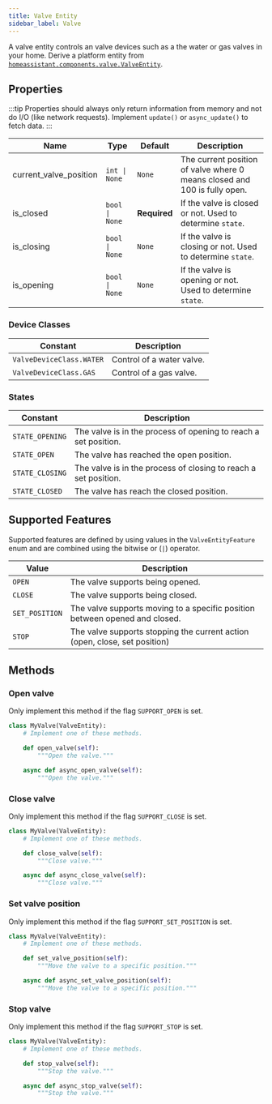 ```yaml
---
title: Valve Entity
sidebar_label: Valve
---
```


A valve entity controls an valve devices such as a the water or gas valves in your home. Derive a platform entity from [`homeassistant.components.valve.ValveEntity`](https://github.com/home-assistant/core/blob/dev/homeassistant/components/valve/__init__.py).

## Properties

:::tip
Properties should always only return information from memory and not do I/O (like network requests). Implement `update()` or `async_update()` to fetch data.
:::

| Name | Type | Default | Description
| ----------------------- | ---- | ------- | -----------
| current_valve_position | <code>int &#124; None</code> | `None` | The current position of valve where 0 means closed and 100 is fully open.
| is_closed | <code>bool &#124; None</code> | **Required** | If the valve is closed or not. Used to determine `state`.
| is_closing | <code>bool &#124; None</code> | `None` | If the valve is closing or not. Used to determine `state`.
| is_opening | <code>bool &#124; None</code> | `None` | If the valve is opening or not. Used to determine `state`.

### Device Classes

| Constant | Description
|----------|-----------------------|
| `ValveDeviceClass.WATER` | Control of a water valve.
| `ValveDeviceClass.GAS` | Control of a gas valve.


### States

| Constant | Description
|----------|------------------------|
| `STATE_OPENING` | The valve is in the process of opening to reach a set position.
| `STATE_OPEN` | The valve has reached the open position.
| `STATE_CLOSING` | The valve is in the process of closing to reach a set position.
| `STATE_CLOSED` | The valve has reach the closed position.

## Supported Features

Supported features are defined by using values in the `ValveEntityFeature` enum
and are combined using the bitwise or (`|`) operator.

| Value               | Description                                                                      |
| ------------------- | -------------------------------------------------------------------------------- |
| `OPEN`              | The valve supports being opened.                                                 |
| `CLOSE`             | The valve supports being closed.                                                 |
| `SET_POSITION`      | The valve supports moving to a specific position between opened and closed.      |
| `STOP`              | The valve supports stopping the current action (open, close, set position)       |

## Methods

### Open valve

Only implement this method if the flag `SUPPORT_OPEN` is set.

```python
class MyValve(ValveEntity):
    # Implement one of these methods.

    def open_valve(self):
        """Open the valve."""

    async def async_open_valve(self):
        """Open the valve."""
```

### Close valve

Only implement this method if the flag `SUPPORT_CLOSE` is set.

```python
class MyValve(ValveEntity):
    # Implement one of these methods.

    def close_valve(self):
        """Close valve."""

    async def async_close_valve(self):
        """Close valve."""
```

### Set valve position

Only implement this method if the flag `SUPPORT_SET_POSITION` is set.

```python
class MyValve(ValveEntity):
    # Implement one of these methods.

    def set_valve_position(self):
        """Move the valve to a specific position."""

    async def async_set_valve_position(self):
        """Move the valve to a specific position."""
```

### Stop valve

Only implement this method if the flag `SUPPORT_STOP` is set.

```python
class MyValve(ValveEntity):
    # Implement one of these methods.

    def stop_valve(self):
        """Stop the valve."""

    async def async_stop_valve(self):
        """Stop the valve."""
```
